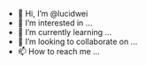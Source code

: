 - 👋 Hi, I’m @lucidwei
- 👀 I’m interested in ...
- 🌱 I’m currently learning ...
- 💞️ I’m looking to collaborate on ...
- 📫 How to reach me ...

<!---
lucidwei/lucidwei is a ✨ special ✨ repository because its `README.md` (this file) appears on your GitHub profile.
You can click the Preview link to take a look at your changes.
--->
